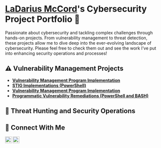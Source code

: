 
 # <a href="https://www.linkedin.com/in/mccord05/">LaDarius McCord</a>'s Cybersecurity Project Portfolio 🔐
 
Passionate about cybersecurity and tackling complex challenges through hands-on projects. From vulnerability management to threat detection, these projects allow me to dive deep into the ever-evolving landscape of cybersecurity. Please feel free to check them out and see the work I’ve put into enhancing security operations and processes!
 
 
 ## ⚠️ Vulnerability Management Projects
 
 - **[Vulnerability Management Program Implementation](https://github.com/joshmadakor0/vulnerability-management-program)**
 - **[STIG Implementations (PowerShell)](https://github.com/joshmadakor0/stig-implementations)**
 - **[Vulnerability Management Program Implementation](https://github.com/joshcybertest/vulnerability-management-program)**
 - **[Programmatic Vulnerability Remediations (PowerShell and BASH)](https://github.com/joshcybertest/programmatic-vulnerability-remediations)**
 
 ## 🚨 Threat Hunting and Security Operations
 
 
 ## 🤳 Connect With Me
 
 [<img align="left" alt="mccord05 | LinkedIn" width="22px" src="https://cdn.jsdelivr.net/npm/simple-icons@v3/icons/linkedin.svg" />][linkedin]

 [<img align="left" alt="mccord05 | LinkedIn" width="22px" src="https://cdn.jsdelivr.net/npm/simple-icons@v3/icons/linkedin.svg" />][linkedin]

 

 [linkedin]: https://linkedin.com/in/mccord05/

 [linkedin]: https://linkedin.com/in/mccord05/
 
 <!--
 <img width="35" alt="image" src="https://github.com/user-attachments/assets/2f41c7cd-5ea8-4475-b451-a37161b6c3fb"> 
 <img width="35" alt="image" src="https://github.com/user-attachments/assets/77649969-9910-4994-8b96-74a116cfb2a8">
 -->
